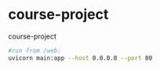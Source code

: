 # course-project
course-project
```sh
#run from /web:
uvicorn main:app --host 0.0.0.0 --port 80 
```